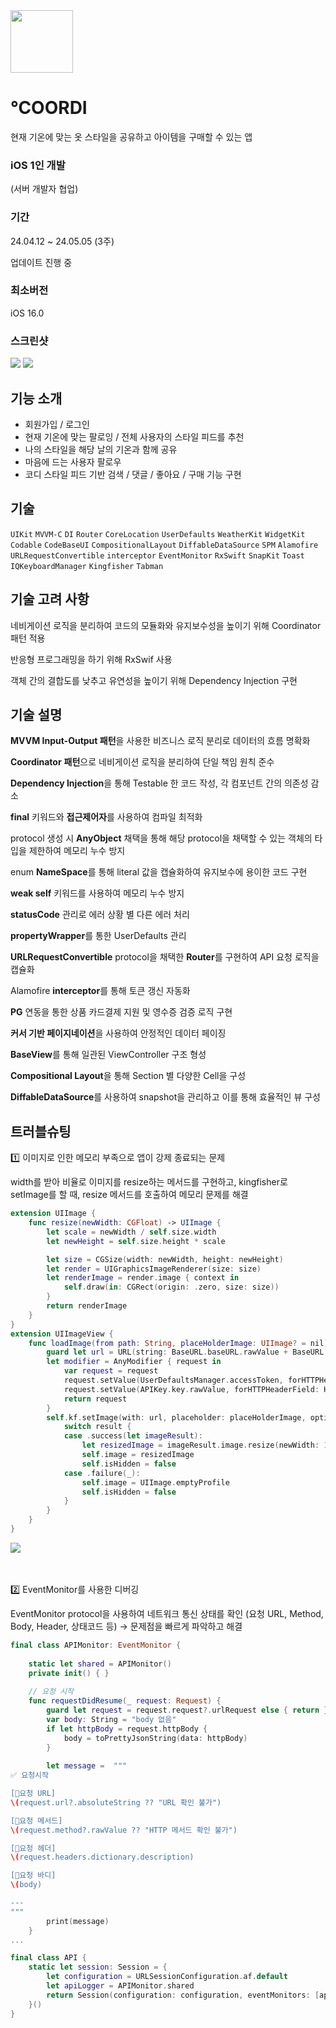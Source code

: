<img src="https://github.com/chasomin/Coordi/assets/114223423/0ce875af-7330-40a9-878e-7443d1578769" width=100, height=100>

# ℃OORDI

현재 기온에 맞는 옷 스타일을 공유하고 아이템을 구매할 수 있는 앱

### iOS 1인 개발 
(서버 개발자 협업)


### **기간**

24.04.12 ~ 24.05.05 (3주)

업데이트 진행 중

### **최소버전**

iOS 16.0


### **스크린샷**

<img src="https://www.notion.so/image/https%3A%2F%2Fprod-files-secure.s3.us-west-2.amazonaws.com%2Fcc0ffd51-4ef9-4d9a-93db-32e97a65a422%2F30cb5913-e1a2-4fe9-8023-5a54b4932fa9%2F%25E1%2584%2586%25E1%2585%25AE%25E1%2584%258C%25E1%2585%25A6_8.001.png?table=block&id=80909fbe-80b0-426c-b514-4cd35f13e810&spaceId=cc0ffd51-4ef9-4d9a-93db-32e97a65a422&width=2000&userId=b94327c2-0d8a-417c-b55a-6222a7f4ecb6&cache=v2" >
<img src="https://github.com/chasomin/Coordi/assets/114223423/7ad13fcd-ca48-4eae-b278-da9688852b8f">
<br>


## 기능 소개

- 회원가입 / 로그인
- 현재 기온에 맞는 팔로잉 / 전체 사용자의 스타일 피드를 추천
- 나의 스타일을 해당 날의 기온과 함께 공유
- 마음에 드는 사용자 팔로우
- 코디 스타일 피드 기반 검색 / 댓글 / 좋아요 / 구매 기능 구현

## **기술**

`UIKit` `MVVM-C` `DI` `Router` `CoreLocation` `UserDefaults` `WeatherKit` `WidgetKit` `Codable` `CodeBaseUI` `CompositionalLayout` `DiffableDataSource` `SPM` `Alamofire` `URLRequestConvertible` `interceptor` `EventMonitor` `RxSwift` `SnapKit` `Toast` `IQKeyboardManager` `Kingfisher` `Tabman`


## **기술 고려 사항**
 네비게이션 로직을 분리하여 코드의 모듈화와 유지보수성을 높이기 위해 Coordinator 패턴 적용
 
 반응형 프로그래밍을 하기 위해 RxSwif 사용
 
 객체 간의 결합도를 낮추고 유연성을 높이기 위해 Dependency Injection 구현

## **기술 설명**

 **MVVM Input-Output 패턴**을 사용한 비즈니스 로직 분리로 데이터의 흐름 명확화

 **Coordinator** **패턴**으로 네비게이션 로직을 분리하여 단일 책임 원칙 준수

 **Dependency Injection**을 통해 Testable 한 코드 작성, 각 컴포넌트 간의 의존성 감소

 **final** 키워드와 **접근제어자**를 사용하여 컴파일 최적화

 protocol 생성 시 **AnyObject** 채택을 통해 해당 protocol을 채택할 수 있는 객체의 타입을 제한하여 메모리 누수 방지

 enum **NameSpace**를 통해 literal 값을 캡슐화하여 유지보수에 용이한 코드 구현

 **weak self** 키워드를 사용하여 메모리 누수 방지

 **statusCode** 관리로 에러 상황 별 다른 에러 처리

 **propertyWrapper**를 통한 UserDefaults 관리

 **URLRequestConvertible** protocol을 채택한 **Router**를 구현하여 API 요청 로직을 캡슐화

 Alamofire **interceptor**를 통해 토큰 갱신 자동화

 **PG** 연동을 통한 상품 카드결제 지원 및 영수증 검증 로직 구현

 **커서 기반 페이지네이션**을 사용하여 안정적인 데이터 페이징

 **BaseView**를 통해 일관된 ViewController 구조 형성

 **Compositional Layout**을 통해 Section 별 다양한 Cell을 구성

 **DiffableDataSource**를 사용하여 snapshot을 관리하고 이를 통해 효율적인 뷰 구성



 

 




## 트러블슈팅

1️⃣ 이미지로 인한 메모리 부족으로 앱이 강제 종료되는 문제

width를 받아 비율로 이미지를 resize하는 메서드를 구현하고, kingfisher로 setImage를 할 때, resize 메서드를 호출하여 메모리 문제를 해결

```swift
extension UIImage {
    func resize(newWidth: CGFloat) -> UIImage {
        let scale = newWidth / self.size.width
        let newHeight = self.size.height * scale

        let size = CGSize(width: newWidth, height: newHeight)
        let render = UIGraphicsImageRenderer(size: size)
        let renderImage = render.image { context in
            self.draw(in: CGRect(origin: .zero, size: size))
        }
        return renderImage
    }
}
extension UIImageView {
    func loadImage(from path: String, placeHolderImage: UIImage? = nil) {
        guard let url = URL(string: BaseURL.baseURL.rawValue + BaseURL.version.rawValue + "/" + path) else { return }
        let modifier = AnyModifier { request in
            var request = request
            request.setValue(UserDefaultsManager.accessToken, forHTTPHeaderField: HTTPHeader.authorization.rawValue)
            request.setValue(APIKey.key.rawValue, forHTTPHeaderField: HTTPHeader.sesacKey.rawValue)
            return request
        }
        self.kf.setImage(with: url, placeholder: placeHolderImage, options: [.requestModifier(modifier)]) { result in
            switch result {
            case .success(let imageResult):
                let resizedImage = imageResult.image.resize(newWidth: 150)
                self.image = resizedImage
                self.isHidden = false
            case .failure(_):
                self.image = UIImage.emptyProfile
                self.isHidden = false
            }
        }
    }
}
```
<img src="https://github.com/chasomin/Coordi/assets/114223423/85318ae4-510b-4e58-99b1-3561ff3aaa30" >


<br>
<br>
<br>


2️⃣ EventMonitor를 사용한 디버깅

EventMonitor protocol을 사용하여 네트워크 통신 상태를 확인 (요청 URL, Method, Body, Header, 상태코드 등) → 문제점을 빠르게 파악하고 해결

```swift
final class APIMonitor: EventMonitor {
    
    static let shared = APIMonitor()
    private init() { }
    
    // 요청 시작
    func requestDidResume(_ request: Request) {
        guard let request = request.request?.urlRequest else { return }
        var body: String = "body 없음"
        if let httpBody = request.httpBody {
            body = toPrettyJsonString(data: httpBody)
        }
        
        let message =  """
✅ 요청시작

[📍요청 URL]
\(request.url?.absoluteString ?? "URL 확인 불가")

[📍요청 메서드]
\(request.method?.rawValue ?? "HTTP 메서드 확인 불가")

[📍요청 헤더]
\(request.headers.dictionary.description)

[📍요청 바디]
\(body)

---
"""
        print(message)
    }
...
```
```swift
final class API {
    static let session: Session = {
        let configuration = URLSessionConfiguration.af.default
        let apiLogger = APIMonitor.shared
        return Session(configuration: configuration, eventMonitors: [apiLogger])
    }()
}
```
